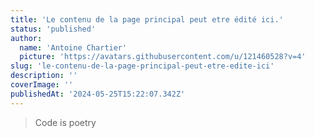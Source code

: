 ```yaml
---
title: 'Le contenu de la page principal peut etre édité ici.'
status: 'published'
author:
  name: 'Antoine Chartier'
  picture: 'https://avatars.githubusercontent.com/u/121460528?v=4'
slug: 'le-contenu-de-la-page-principal-peut-etre-edite-ici'
description: ''
coverImage: ''
publishedAt: '2024-05-25T15:22:07.342Z'
---
```


> Code is poetry